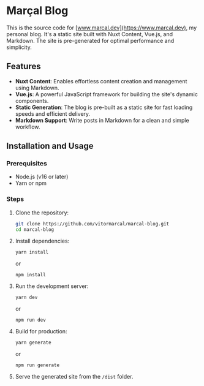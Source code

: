 # Marçal Blog

This is the source code for [www.marcal.dev](https://www.marcal.dev), my personal blog. It's a static site built with Nuxt Content, Vue.js, and Markdown. The site is pre-generated for optimal performance and simplicity.

## Features

- **Nuxt Content**: Enables effortless content creation and management using Markdown.
- **Vue.js**: A powerful JavaScript framework for building the site's dynamic components.
- **Static Generation**: The blog is pre-built as a static site for fast loading speeds and efficient delivery.
- **Markdown Support**: Write posts in Markdown for a clean and simple workflow.

## Installation and Usage

### Prerequisites

- Node.js (v16 or later)
- Yarn or npm

### Steps

1. Clone the repository:
   ```bash
   git clone https://github.com/vitormarcal/marcal-blog.git
   cd marcal-blog
2. Install dependencies:
   ```
   yarn install
   ```
   or
   ```
   npm install
   ```
4. Run the development server:
   ```
   yarn dev
   ```
   or
   ```
   npm run dev
   ```
5. Build for production:
   ```
   yarn generate
   ```
   or
   ```
   npm run generate
   ```
7. Serve the generated site from the `/dist` folder.
